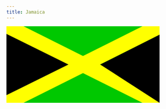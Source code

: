 ```yaml
---
title: Jamaica
---
```


<html>
<body>
<svg  width="400" height="200" >
<rect width="400" height="200" style="fill:rgb(0,200,0);stroke-width:3" />
<line x1="0" y1="0" x2="400" y2="200" style="stroke:rgb(255,255,0);stroke-width:40" />
<line x1="400" y1="0" x2="0" y2="200" style="stroke:rgb(255,255,0);stroke-width:40" />
<polygon points="0,20 162,100 0,180" style="fill:#000000" />
<polygon points="245,100 400,22 400,200" style="fill:#000000" />
</svg>
</body>
</html>
